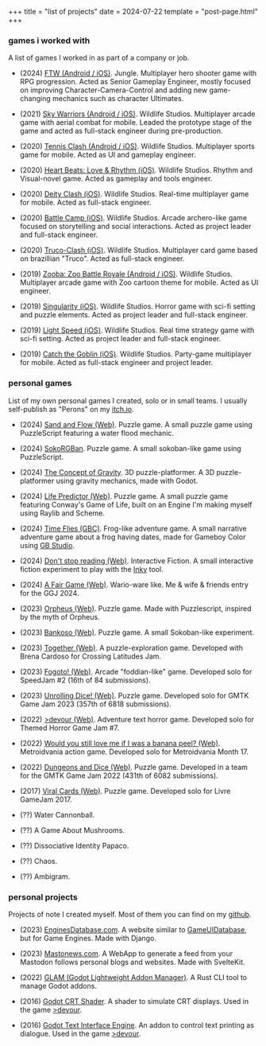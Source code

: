 +++
title = "list of projects"
date = 2024-07-22
template = "post-page.html"
+++

### games i worked with

A list of games I worked in as part of a company or job.

- (2024) [FTW (Android / iOS)](https://play.google.com/store/apps/details?id=com.jungle.development.ftw&hl=en_US&pli=1). Jungle. Multiplayer hero shooter game with RPG progression. Acted as Senior Gameplay Engineer, mostly focused on improving Character-Camera-Control and adding new game-changing mechanics such as character Ultimates.

- (2021) [Sky Warriors (Android / iOS)](https://apps.apple.com/us/app/sky-warriors-airplane-games/id1572323748). Wildlife Studios. Multiplayer arcade game with aerial combat for mobile. Leaded the prototype stage of the game and acted as full-stack engineer during pre-production.

- (2020) [Tennis Clash (Android / iOS)](https://apps.apple.com/app/id1346179411). Wildlife Studios. Multiplayer sports game for mobile. Acted as UI and gameplay engineer.

- (2020) [Heart Beats: Love & Rhythm (iOS)](https://apps.apple.com/app/id1505808518). Wildlife Studios. Rhythm and Visual-novel game. Acted as gameplay and tools engineer.

- (2020) [Deity Clash (iOS)](https://apps.apple.com/app/id1530685906). Wildlife Studios. Real-time multiplayer game for mobile. Acted as full-stack engineer.

- (2020) [Battle Camp (iOS)](https://apps.apple.com/app/id1542474850). Wildlife Studios. Arcade archero-like game focused on storytelling and social interactions. Acted as project leader and full-stack engineer.

- (2020) [Truco-Clash (iOS)](https://apps.apple.com/us/app/truco-clash/id1567974128). Wildlife Studios. Multiplayer card game based on brazillian "Truco". Acted as full-stack engineer.

- (2019) [Zooba: Zoo Battle Royale (Android / iOS)](https://apps.apple.com/app/id1459402952). Wildlife Studios. Multiplayer arcade game with Zoo cartoon theme for mobile. Acted as UI engineer.

- (2019) [Singularity (iOS)](https://apps.apple.com/app/id1457836626). Wildlife Studios. Horror game with sci-fi setting and puzzle elements. Acted as project leader and full-stack engineer.

- (2019) [Light Speed (iOS)](https://apps.apple.com/app/id1470280425). Wildlife Studios. Real time strategy game with sci-fi setting. Acted as project leader and full-stack engineer.

- (2019) [Catch the Goblin (iOS)](https://apps.apple.com/app/id1491073637). Wildlife Studios. Party-game multiplayer for mobile. Acted as full-stack engineer and project leader.

### personal games

List of my own personal games I created, solo or in small teams. I usually self-publish as "Perons" on my [itch.io](https://perons.itch.io/).

- (2024) [Sand and Flow (Web)](https://perons.itch.io/sand-and-flow). Puzzle game. A small puzzle game using PuzzleScript featuring a water flood mechanic.

- (2024) [SokoRGBan](https://perons.itch.io/sokorgban). Puzzle game. A small sokoban-like game using PuzzleScript.

- (2024) [The Concept of Gravity](https://perons.itch.io/the-concept-of-gravity). 3D puzzle-platformer. A 3D puzzle-platformer using gravity mechanics, made with Godot.

- (2024) [Life Predictor (Web)](https://perons.itch.io/life-predictor). Puzzle game. A small puzzle game featuring Conway's Game of Life, built on an Engine I'm making myself using Raylib and Scheme.

- (2024) [Time Flies (GBC)](https://perons.itch.io/time-flies). Frog-like adventure game. A small narrative adventure game about a frog having dates, made for Gameboy Color using [GB Studio](https://enginesdatabase.com/engine/gbstudio/).

- (2024) [Don't stop reading (Web)](https://perons.itch.io/dont-stop-reading). Interactive Fiction. A small interactive fiction experiment to play with the [Inky](https://enginesdatabase.com/engine/inky/) tool.

- (2024) [A Fair Game (Web)](https://perons.itch.io/ggj-2024). Wario-ware like. Me & wife & friends entry for the GGJ 2024.

- (2023) [Orpheus (Web)](https://perons.itch.io/orpheus). Puzzle game. Made with Puzzlescript, inspired by the myth of Orpheus.

- (2023) [Bankoso (Web)](https://perons.itch.io/bankoso). Puzzle game. A small Sokoban-like experiment.

- (2023) [Together (Web)](https://perons.itch.io/together). A puzzle-exploration game. Developed with Brena Cardoso for Crossing Latitudes Jam.

- (2023) [Fogoto! (Web)](https://perons.itch.io/fogoto). Arcade "foddian-like" game. Developed solo for SpeedJam #2 (16th of 84 submissions).

- (2023) [Unrolling Dice! (Web)](https://perons.itch.io/unrolling-dice). Puzzle game. Developed solo for GMTK Game Jam 2023 (357th of 6818 submissions).

- (2022) [>devour (Web)](https://perons.itch.io/devour). Adventure text horror game. Developed solo for Themed Horror Game Jam #7.

- (2022) [Would you still love me if I was a banana peel? (Web)](https://perons.itch.io/would-you-still-love-me-if-i-was-a-banana-peel). Metroidvania action game. Developed solo for Metroidvania Month 17.

- (2022) [Dungeons and Dice (Web)](https://perons.itch.io/dungeonsanddice). Puzzle game. Developed in a team for the GMTK Game Jam 2022 (431th of 6082 submissions).

- (2017) [Viral Cards (Web)](https://perons.itch.io/viral-cards). Puzzle game. Developed solo for Livre GameJam 2017.

- (??) Water Cannonball.

- (??) A Game About Mushrooms.

- (??) Dissociative Identity Papaco.

- (??) Chaos.

- (??) Ambigram.

### personal projects

Projects of note I created myself. Most of them you can find on my [github](https://github.com/henriquelalves).

- (2023) [EnginesDatabase.com](https://enginesdatabase.com). A website similar to [GameUIDatabase](https://www.gameuidatabase.com), but for Game Engines. Made with Django.

- (2023) [Mastonews.com](https://mastonews.com). A WebApp to generate a feed from your Mastodon follows personal blogs and websites. Made with SvelteKit.

- (2022) [GLAM (Godot Lightweight Addon Manager)](https://github.com/henriquelalves/glam). A Rust CLI tool to manage Godot addons.

- (2016) [Godot CRT Shader](https://github.com/henriquelalves/SimpleGodotCRTShader). A shader to simulate CRT displays. Used in the game [>devour](https://perons.itch.io/devour).

- (2016) [Godot Text Interface Engine](https://github.com/henriquelalves/GodotTIE). An addon to control text printing as dialogue. Used in the game [>devour](https://perons.itch.io/devour).
